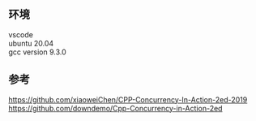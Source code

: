 ## 环境
vscode  
ubuntu 20.04    
gcc version 9.3.0

## 参考
https://github.com/xiaoweiChen/CPP-Concurrency-In-Action-2ed-2019
https://github.com/downdemo/Cpp-Concurrency-in-Action-2ed